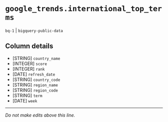# `google_trends.international_top_terms`
`bq-1` | `bigquery-public-data`

## Column details
* [STRING]    `country_name`
* [INTEGER]   `score`
* [INTEGER]   `rank`
* [DATE]      `refresh_date`
* [STRING]    `country_code`
* [STRING]    `region_name`
* [STRING]    `region_code`
* [STRING]    `term`
* [DATE]      `week`

-------------------------------------------------------------------------------
*Do not make edits above this line.*
